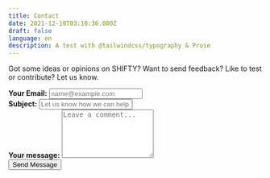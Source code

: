 ```yaml
---
title: Contact
date: 2021-12-18T03:10:36.000Z
draft: false
language: en
description: A test with @tailwindcss/typography & Prose
---
```


<!-- @format -->

<section class="lg:pb-24">
  <div class="max-w-screen-md px-4 mx-auto">
      <p class="mb-8 font-light text-center text-gray-500 lg:mb-16 dark:text-gray-400 sm:text-xl">Got some ideas or opinions on SHIFTY? Want to send feedback? Like to test or contribute? Let us know.</p>
      <form name="contact" class="space-y-8" action="https://api.web3forms.com/submit" method="POST">
        <input type="hidden" name="access_key" value="1964445e-7fb0-476c-8253-ff61fcdeaeb8" />
        <input type="hidden" name="subject" value="SHIFTY Contact Form Submission" />
        <input type="checkbox" name="botcheck" class="hidden" style="display: none;">
        <input type="hidden" name="redirect" value="https://oshifty.vision/contact/thanks">
        <input type="hidden" name="from_name" value="SHIFTY" />
            <div class="my-4">
              <label for="email" class="block mb-2 font-medium text-gray-900 text-md dark:text-gray-300"><strong>Your Email:</strong></label>
              <input name="email" type="email" id="email" class="shadow-sm bg-gray-50 border border-gray-300 text-gray-900 text-md rounded-lg focus:ring-indigo-500 focus:border-indigo-500 block w-full p-2.5 dark:bg-gray-700 dark:border-gray-600 dark:placeholder-gray-400 dark:text-white dark:focus:ring-indigo-500 dark:focus:border-indigo-500 dark:shadow-sm-light" placeholder="name@example.com" required>
          </div>
          <div class="my-4">
              <label for="title" class="block mb-2 font-medium text-gray-900 text-md dark:text-gray-300"><strong>Subject:</strong></label>
              <input name="title" type="text" id="title" class="block w-full p-3 text-gray-900 border border-gray-300 rounded-lg shadow-sm text-md bg-gray-50 focus:ring-indigo-500 focus:border-indigo-500 dark:bg-gray-700 dark:border-gray-600 dark:placeholder-gray-400 dark:text-white dark:focus:ring-indigo-500 dark:focus:border-indigo-500 dark:shadow-sm-light" placeholder="Let us know how we can help you" required>
          </div>
          <div class="my-4 sm:col-span-2">
              <label for="message" class="block mb-2 font-medium text-gray-900 text-md dark:text-gray-400"><strong>Your message:</strong></label>
              <textarea name="message" id="message" rows="6" class="block p-2.5 w-full text-md text-gray-900 bg-gray-50 rounded-lg shadow-sm border border-gray-300 focus:ring-indigo-500 focus:border-indigo-500 dark:bg-gray-700 dark:border-gray-600 dark:placeholder-gray-400 dark:text-white dark:focus:ring-indigo-500 dark:focus:border-indigo-500" placeholder="Leave a comment..."></textarea>
          </div>
          <div class="mt-6 lg:pb-16">
             <button type="submit" class="px-5 py-3 font-bold text-center text-white bg-indigo-600 rounded-lg text-md sm:w-fit hover:bg-indigo-800 focus:ring-4 focus:outline-none focus:ring-indigo-300 dark:bg-indigo-600 dark:hover:bg-indigo-700 dark:focus:ring-indigo-800">Send Message</button>
          </div>
      </form>

  </div>
</section>

<script>
    // onload fill email field with user's email from get parameter email
    window.onload = function() {
        const urlParams = new URLSearchParams(window.location.search);
        const email = urlParams.get('email');
        if (email) {
            document.getElementById('email').value = email;
            // focus on subject field
            document.getElementById('subject').focus();
        }
    }
</script>
